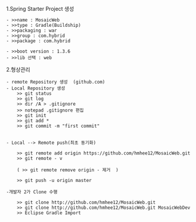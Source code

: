 1.Spring Starter Project 생성
	
	- >>name : MosaicWeb
	- >>type : Gradle(Buildship)
	- >>packaging : war 
	- >>group : com.hybrid
	- >>package : com.hybrid
	
	- >>boot version : 1.3.6
	- >>lib 선택 : web

2.형상관리 	
	
	- remote Repository 생성  (github.com) 
	- Local Repository 생성
		>> git status
		>> git log
		>> dir /A > .gitignore 
		>> notepad .gitignore 편집 
		>> git init
		>> git add * 
		>> git commit -m "first commit"
		
		
	- Local --> Remote push(최초 동기화)

		>> git remote add origin https://github.com/hmhee12/MosaicWeb.git	
		>> git remote - v 	

		( >> git remote remove origin - 제거  )
	
		>> git push -u origin master	
		
	-개발자 2가 Clone 수행
	
		>> git clone http://github.com/hmhee12/MosaicWeb.git
		>> git clone http://github.com/hmhee12/MosaicWeb.git MosaicWebDev
		>> Eclipse Gradle Import
		
	